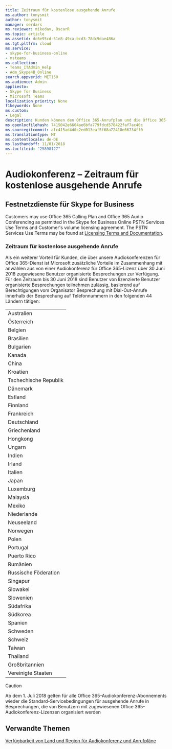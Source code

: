 ```yaml
---
title: Zeitraum für kostenlose ausgehende Anrufe
ms.author: tonysmit
author: tonysmit
manager: serdars
ms.reviewer: mikedav, OscarR
ms.topic: article
ms.assetid: dc6e95cd-51e8-49ca-bcd3-78dc9dae486a
ms.tgt.pltfrm: cloud
ms.service:
- skype-for-business-online
- msteams
ms.collection:
- Teams_ITAdmin_Help
- Adm_Skype4B_Online
search.appverid: MET150
ms.audience: Admin
appliesto:
- Skype for Business
- Microsoft Teams
localization_priority: None
f1keywords: None
ms.custom:
- Legal
description: Kunden können den Office 365-Anrufplan und die Office 365-Audiokonferenz gemäß den Nutzungsbedingungen und der Volumenlizenzvereinbarung mit Skype for Business Online PSTN-Dienste verwenden.
ms.openlocfilehash: 7415042e6604ae6bfa779fdcd578422faf7ac40c
ms.sourcegitcommit: afc415ad4d0c2ed013eaf5f68a72418e66734ff0
ms.translationtype: MT
ms.contentlocale: de-DE
ms.lasthandoff: 11/01/2018
ms.locfileid: "25898127"
---
```

# <a name="audio-conferencing-complimentary-dial-out-period"></a>Audiokonferenz – Zeitraum für kostenlose ausgehende Anrufe

## <a name="skype-for-business-pstn-services"></a>Festnetzdienste für Skype for Business

Customers may use Office 365 Calling Plan and Office 365 Audio Conferencing as permitted in the Skype for Business Online PSTN Services Use Terms and Customer's volume licensing agreement. The PSTN Services Use Terms may be found at [Licensing Terms and Documentation](http://www.microsoftvolumelicensing.com/DocumentSearch.aspx?Mode=2&amp;Keyword=PSTN).
  
### <a name="complimentary-dial-out-period"></a>Zeitraum für kostenlose ausgehende Anrufe

Als ein weiterer Vorteil für Kunden, die über unsere Audiokonferenzen für Office 365-Dienst ist Microsoft zusätzliche Vorteile im Zusammenhang mit anwählen aus von einer Audiokonferenz für Office 365-Lizenz über 30 Juni 2018 zugewiesene Benutzer organisierte Besprechungen zur Verfügung. Für den Zeitraum bis 30 Juni 2018 sind Benutzer von lizenzierte Benutzer organisierte Besprechungen teilnehmen zulässig, basierend auf Berechtigungen vom Organisator Besprechung mit Dial-Out-Anrufe innerhalb der Besprechung auf Telefonnummern in den folgenden 44 Ländern tätigen:
  
|    |
|-----|
|Australien  <br/> |
|Österreich  <br/> |
|Belgien  <br/> |
|Brasilien  <br/> |
|Bulgarien  <br/> |
|Kanada  <br/> |
|China  <br/> |
|Kroatien  <br/> |
|Tschechische Republik  <br/> |
|Dänemark  <br/> |
|Estland  <br/> |
|Finnland  <br/> |
|Frankreich  <br/> |
|Deutschland  <br/> |
|Griechenland  <br/> |
|Hongkong  <br/> |
|Ungarn  <br/> |
|Indien  <br/> |
|Irland  <br/> |
|Italien  <br/> |
|Japan  <br/> |
|Luxemburg  <br/> |
|Malaysia  <br/> |
|Mexiko  <br/> |
|Niederlande  <br/> |
|Neuseeland  <br/> |
|Norwegen  <br/> |
|Polen  <br/> |
|Portugal  <br/> |
|Puerto Rico  <br/> |
|Rumänien  <br/> |
|Russische Föderation  <br/> |
|Singapur  <br/> |
|Slowakei  <br/> |
|Slowenien  <br/> |
|Südafrika  <br/> |
|Südkorea  <br/> |
|Spanien  <br/> |
|Schweden  <br/> |
|Schweiz  <br/> |
|Taiwan  <br/> |
|Thailand  <br/> |
|Großbritannien  <br/> |
|Vereinigte Staaten  <br/> |
   
> [!CAUTION]
> Ab dem 1. Juli 2018 gelten für alle Office 365-Audiokonferenz-Abonnements wieder die Standard-Servicebedingungen für ausgehende Anrufe in Besprechungen, die von Benutzern mit zugewiesenen Office 365-Audiokonferenz-Lizenzen organisiert werden 
  
## <a name="related-topics"></a>Verwandte Themen
[Verfügbarkeit von Land und Region für Audiokonferenz und Anrufpläne](country-and-region-availability-for-audio-conferencing-and-calling-plans/country-and-region-availability-for-audio-conferencing-and-calling-plans.md)
